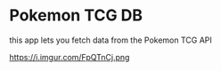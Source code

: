 # Pokemon TCG DB
this app lets you fetch data from the Pokemon TCG API

https://i.imgur.com/FpQTnCj.png